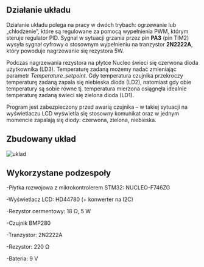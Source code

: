 ## Działanie układu
Działanie układu polega na pracy w dwóch trybach: ogrzewanie lub „chłodzenie”, które są regulowane za pomocą wypełnienia PWM, którym steruje regulator PID. Sygnał w sytuacji grzania przez pin **PA3** (pin TIM2) wysyła sygnał cyfrowy o stosownym wypełnieniu na tranzystor **2N2222A**, który powoduje nagrzewanie się rezystora 5W. 

Podczas nagrzewania rezystora na płytce Nucleo świeci się czerwona dioda użytkownika (LD3). Temperaturę zadaną możemy nadać zmieniając parametr *Temperature_setpoint*. Gdy temperatura czujnika przekroczy temperaturę zadaną zapala się niebieska dioda (LD2), natomiast gdy obie temperatury są sobie równe tj. temperatura mierzona osiągnęła idealnie temperaturę zadaną świeci się zielona dioda (LD1).

Program jest zabezpieczony przed awarią czujnika – w takiej sytuacji na wyświetlaczu LCD wyświetla się stosowny komunikat oraz w jednym momencie zapalają się diody: czerwona, zielona, niebieska.

## Zbudowany układ
![uklad](https://user-images.githubusercontent.com/65226765/151642400-da2110cb-64ab-4137-8703-2c66ece60f1e.png)

## Wykorzystane podzespoły
-Płytka rozwojowa z mikrokontrolerem STM32: NUCLEO-F746ZG

-Wyświetlacz LCD: HD44780 (+ konwerter na I2C)

-Rezystor cermentowy: 18 Ω, 5 W

-Czujnik BMP280

-Tranzystor: 2N2222A

-Rezystor: 220 Ω

-Bateria: 9 V
